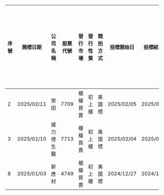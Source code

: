 | 序號 | 開標日期       | 公司名稱  | 股票代號 | 發行市場 | 發行性質 | 競拍方式 | 投標開始日      | 投標結束日      | 競拍數量(張) | 最低投標價格(元) | 最低每標單投標數量(張) | 最高投(得)標數量(張) | 保證金成數(%) | 每一投標單投標處理費(元) | 撥券日期(上市、上櫃日期) | 主辦券商 | 得標總金額(元)      | 得標手續費率(%) | 總合格件  | 合格投標數量(張) | 最低得標價格(元) | 最高得標價格(元) | 得標加權平均價格(元) | 承銷價格(元)  | 取消競價拍賣(流標或取消) |
| -- | ---------- | ----- | ---- | ---- | ---- | ---- | ---------- | ---------- | ------- | --------- | ------------ | ------------ | -------- | ------------- | ------------- | ---- | ------------- | --------- | ----- | --------- | --------- | --------- | ----------- | -------- | ------------- |
| 2  | 2025/02/11 | 榮田    | 7709 | 櫃檯買賣 | 初上櫃  | 美國標  | 2025/02/05 | 2025/02/07 | 3,129   | 39.82     | 1            | 394          | 50       | 400           | 2025/02/25    | 台新   | 0             | 5         | 0     | 0         | 0         | 0         | 0           | 0        |               |
| 3  | 2025/02/10 | 威力德生醫 | 7713 | 櫃檯買賣 | 初上櫃  | 美國標  | 2025/02/04 | 2025/02/06 | 2,808   | 50        | 1            | 356          | 50       | 400           | 2025/02/24    | 台新   | 0             | 5         | 0     | 0         | 0         | 0         | 0           | 0        |               |
| 8  | 2025/01/03 | 新應材   | 4749 | 櫃檯買賣 | 初上櫃  | 美國標  | 2024/12/27 | 2024/12/31 | 7,406   | 410.26    | 1            | 925          | 50       | 400           | 2025/01/17    | 兆豐   | 4,347,847,990 | 5         | 3,703 | 19,939    | 570       | 661       | 587.07      | 480.0000 |               |
